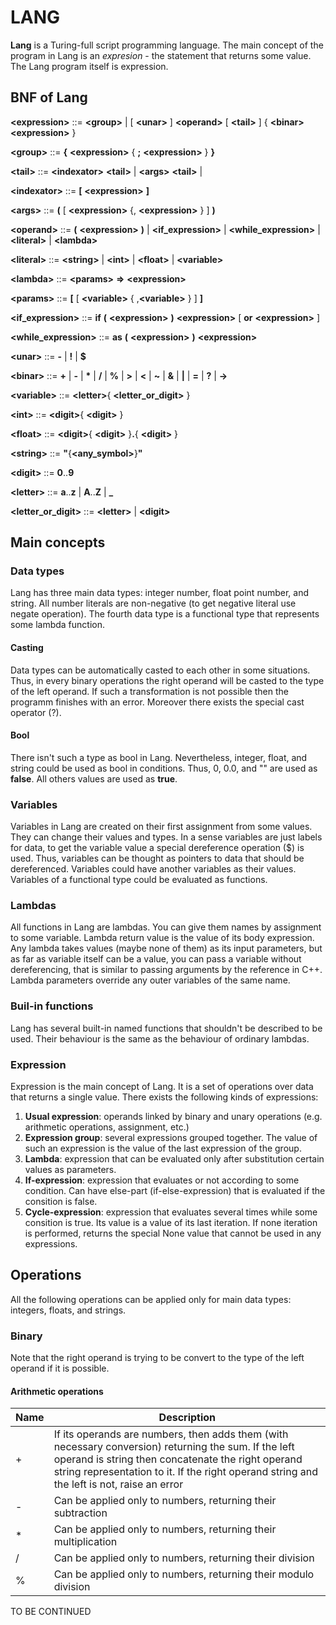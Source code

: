 # LANG

**Lang** is a Turing-full script programming language. The main concept of the
program in Lang is an *expresion* - the statement that returns some value. The
Lang program itself is expression.

## BNF of Lang
**\<expression\>** ::= **\<group\>** | [ **\<unar\>** ] **\<operand\>** [ **\<tail\>** ] { **\<binar\>** **\<expression\>** }

**\<group\>** ::= **{** **\<expression\>** { **;** **\<expression\>** } **}**

**\<tail\>** ::= **\<indexator\>** **\<tail\>** | **\<args\>** **\<tail\>** |

**\<indexator\>** ::= **[** **\<expression\>** **]**

**\<args\>** ::= **(** [ **\<expression\>** {, **\<expression\>** } ] **)**

**\<operand\>** ::= **(** **\<expression\>** **)** | **\<if_expression\>** | **\<while_expression\>** | **\<literal\>** | **\<lambda\>**

**\<literal\>** ::= **\<string\>** | **\<int\>** | **\<float\>** | **\<variable\>**

**\<lambda\>** ::= **\<params\>** **=>** **\<expression\>**

**\<params\>** ::= **[** [ **\<variable\>** { ,**\<variable\>** } ] **]**

**\<if_expression\>** ::= **if** **(** **\<expression\>** **)** **\<expression\>** [ **or** **\<expression\>** ]

**\<while_expression\>** ::= **as** **(** **\<expression\>** **)** **\<expression\>**

**\<unar\>** ::= **-** | **!** | **$**

**\<binar\>** ::= **+** | **-** | **\*** | **/** | **%** | **>** | **<** | **~** | **&** | **|** | **=** | **?** | **->**

**\<variable\>** ::= **\<letter\>**{ **\<letter_or_digit\>** }

**\<int\>** ::= **\<digit\>**{ **\<digit\>** }

**\<float\>** ::= **\<digit\>**{ **\<digit\>** }**.**{ **\<digit\>** }

**\<string\>** ::= **"**{**\<any_symbol\>**}**"**

**\<digit\>** ::= **0**..**9**

**\<letter\>** ::= **a**..**z** | **A**..**Z** | **_**

**\<letter_or_digit\>** ::= **\<letter\>** | **\<digit\>**

## Main concepts

### Data types

Lang has three main data types: integer number, float point number, and string. All number literals are non-negative (to get negative literal use negate operation). The fourth data type is a functional type that represents some lambda function.

#### Casting

Data types can be automatically casted to each other in some situations. Thus, in every binary operations the right operand will be casted to the type of the left operand. If such a transformation is not possible then the programm finishes with an error. Moreover there exists the special cast operator (?).

#### Bool

There isn't such a type as bool in Lang. Nevertheless, integer, float, and string could be used as bool in conditions. Thus, 0, 0.0, and "" are used as **false**. All others values are used as **true**.

### Variables

Variables in Lang are created on their first assignment from some values. They can change their values and types. In a sense variables are just labels for data, to get the variable value a special dereference operation ($) is used. Thus, variables can be thought as pointers to data that should be dereferenced. Variables could have another variables as their values. Variables of a functional type could be evaluated as functions.

### Lambdas

All functions in Lang are lambdas. You can give them names by assignment to some variable. Lambda return value is the value of its body expression. Any lambda takes values (maybe none of them) as its input parameters, but as far as variable itself can be a value, you can pass a variable without dereferencing, that is similar to passing arguments by the reference in C++. Lambda parameters override any outer variables of the same name.

### Buil-in functions

Lang has several built-in named functions that shouldn't be described to be used. Their behaviour is the same as the behaviour of ordinary lambdas.

### Expression

Expression is the main concept of Lang. It is a set of operations over data that returns a single value. There exists the following kinds of expressions:

1. **Usual expression**: operands linked by binary and unary operations (e.g. arithmetic operations, assignment, etc.)
2. **Expression group**: several expressions grouped together. The value of such an expression is the value of the last expression of the group.
3. **Lambda**: expression that can be evaluated only after substitution certain values as parameters.
4. **If-expression**: expression that evaluates or not according to some condition. Can have else-part (if-else-expression) that is evaluated if the consition is false.
5. **Cycle-expression**: expression that evaluates several times while some consition is true. Its value is a value of its last iteration. If none iteration is performed, returns the special None value that cannot be used in any expressions.

## Operations

All the following operations can be applied only for main data types: integers, floats, and strings.

### Binary

Note that the right operand is trying to be convert to the type of the left operand if it is possible.

#### Arithmetic operations

|Name|Description
|--|--|
|+|If its operands are numbers, then adds them (with necessary conversion) returning the sum. If the left operand is string then concatenate the right operand string representation to it. If the right operand string and the left is not, raise an error|
|-|Can be applied only to numbers, returning their subtraction|
|*|Can be applied only to numbers, returning their multiplication|
|/|Can be applied only to numbers, returning their division|
|%|Can be applied only to numbers, returning their modulo division|

TO BE CONTINUED